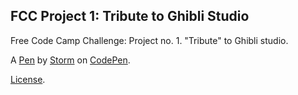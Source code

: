 FCC Project 1: Tribute to Ghibli Studio
---------------------------------------
Free Code Camp Challenge: Project no. 1.
"Tribute" to Ghibli studio.

A [Pen](https://codepen.io/StormEbonheart/pen/oLyZKq) by [Storm](http://codepen.io/StormEbonheart) on [CodePen](http://codepen.io/).

[License](https://codepen.io/StormEbonheart/pen/oLyZKq/license).